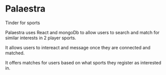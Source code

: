 # Palaestra
Tinder for sports

Palaestra uses React and mongoDb to allow users to search and match for similar interests in 2 player sports.

It allows users to intereact and message once they are connected and matched.

It offers matches for users based on what sports they register as interested in.
